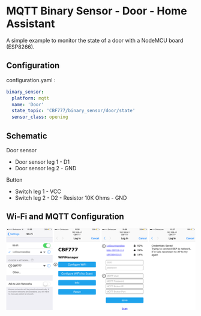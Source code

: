 # MQTT Binary Sensor - Door - Home Assistant
A simple example to monitor the state of a door with a NodeMCU board (ESP8266).

## Configuration
configuration.yaml :
```yaml
binary_sensor:
  platform: mqtt
  name: 'Door'
  state_topic: 'CBF777/binary_sensor/door/state'
  sensor_class: opening
```

## Schematic
Door sensor
- Door sensor leg 1 - D1
- Door sensor leg 2 - GND

Button
- Switch leg 1 - VCC
- Switch leg 2 - D2 - Resistor 10K Ohms - GND

## Wi-Fi and MQTT Configuration
![Steps](Steps.png)
